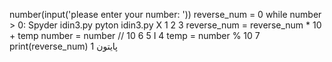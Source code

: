 number(input('please enter your number: '))
reverse_num = 0
while number > 0:
Spyder
idin3.py
pyton idin3.py X
1
2
3
reverse_num = reverse_num * 10 + temp number = number // 10 6
5
I
4 temp = number % 10
7 print(reverse_num)
پایتون 1
